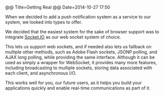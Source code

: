 @@ Title=Getting Real
@@ Date=2014-10-27 17:50

When we decided to add a push notification system as a service to our system, we looked into types to offer.

We decided that the easiest system for the sake of browser support was to integrate [Socket.IO](http://socket.io) as our web socket system of choice.

This lets us support web sockets, and if needed also lets us fallback on multiple other methods, such as Adobe Flash sockets, JSONP polling, and AJAX long
polling, while providing the same interface. Although it can be used as simply a wrapper for WebSocket, it provides many more features, including
broadcasting to multiple sockets, storing data associated with each client, and asynchronous I/O.

This works well for you, our future users, as it helps you build your applications quickly and enable real-time communications as part of it.